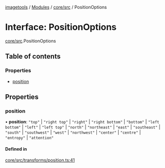 [imagetools](../README.md) / [Modules](../modules.md) / [core/src](../modules/core_src.md) / PositionOptions

# Interface: PositionOptions

[core/src](../modules/core_src.md).PositionOptions

## Table of contents

### Properties

- [position](core_src.PositionOptions.md#position)

## Properties

### position

• **position**: ``"top"`` \| ``"right top"`` \| ``"right"`` \| ``"right bottom"`` \| ``"bottom"`` \| ``"left bottom"`` \| ``"left"`` \| ``"left top"`` \| ``"north"`` \| ``"northeast"`` \| ``"east"`` \| ``"southeast"`` \| ``"south"`` \| ``"southwest"`` \| ``"west"`` \| ``"northwest"`` \| ``"center"`` \| ``"centre"`` \| ``"entropy"`` \| ``"attention"``

#### Defined in

[core/src/transforms/position.ts:41](https://github.com/JonasKruckenberg/imagetools/blob/0016446/packages/core/src/transforms/position.ts#L41)
